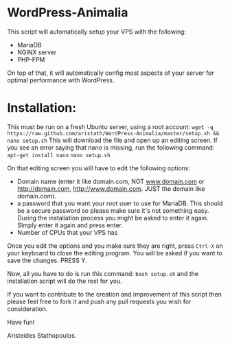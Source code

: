 WordPress-Animalia
==================

This script will automatically setup your VPS with the following:
* MariaDB
* NGINX server
* PHP-FPM

On top of that, it will automatically config most aspects of your server for optimal performance with WordPress.

Installation:
=============

This must be run on a fresh Ubuntu server, using a root account:
`wget -q https://raw.github.com/aristath/WordPress-Animalia/master/setup.sh && nano setup.sh`
This will download the file and open up an editing screen.
If you see an error saying that nano is missing, run the following command:
`apt-get install nano`
`nano setup.sh`

On that editing screen you will have to edit the following options:
* Domain name (enter it like domain.com, NOT www.domain.com or http://domain.com, http://www.domain.com. JUST the domain like domain.com).
* a password that you want your root user to use for MariaDB. This should be a secure password so please make sure it's not something easy. During the installation process you might be asked to enter it again. SImply enter it again and press enter.
* Number of CPUs that your VPS has

Once you edit the options and you make sure they are right, press `Ctrl-X` on your keyboard to close the editing program.
You will be asked if you want to save the changes. PRESS Y.

Now, all you have to do is run this command:
`bash setup.sh`
and the installation script will do the rest for you.

If you want to contribute to the creation and improvement of this script then please feel free to fork it and push any pull requests you wish for consideration.

Have fun!

Aristeides Stathopoulos.
